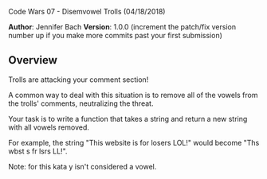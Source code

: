 Code Wars 07 - Disemvowel Trolls (04/18/2018)

**Author**: Jennifer Bach
**Version**: 1.0.0 (increment the patch/fix version number up if you make more commits past your first submission)

## Overview
Trolls are attacking your comment section!

A common way to deal with this situation is to remove all of the vowels from the trolls' comments, neutralizing the threat.

Your task is to write a function that takes a string and return a new string with all vowels removed.

For example, the string "This website is for losers LOL!" would become "Ths wbst s fr lsrs LL!".

Note: for this kata y isn't considered a vowel.